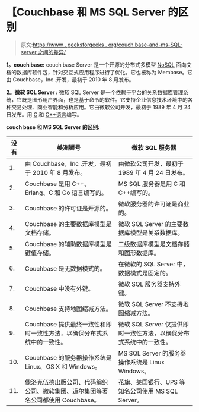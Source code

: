 # 【Couchbase 和 MS SQL Server 的区别

> 原文:[https://www . geeksforgeeks . org/couch base-and-ms-SQL-server 之间的差异/](https://www.geeksforgeeks.org/difference-between-couchbase-and-ms-sql-server/)

**1。couch base:**
couch base Server 是一个开源的分布式多模型 [NoSQL](https://www.geeksforgeeks.org/introduction-to-nosql/) 面向文档的数据库软件包，针对交互式应用程序进行了优化。它也被称为 Membase。它由 Couchbase，Inc .开发，最初于 2010 年 8 月发布。

**2。微软 SQL Server :**
微软 SQL Server 是一个依赖于平台的关系数据库管理系统，它既是图形用户界面，也是基于命令的软件。它支持企业信息技术环境中的各种交易处理、商业智能和分析应用。它由微软公司开发，最初于 1989 年 4 月 24 日发布。用 [C](https://www.geeksforgeeks.org/c-language-set-1-introduction/) 和 [C++语言](https://www.geeksforgeeks.org/introduction-to-c-programming-language/)编写。

**couch base 和 MS SQL Server 的区别:**

<center>

| 没有 | 美洲狮号 | 微软 SQL 服务器 |
| --- | --- | --- |
| 1. | 由 Couchbase，Inc .开发，最初于 2010 年 8 月发布。 | 由微软公司开发，最初于 1989 年 4 月 24 日发布。 |
| 2. | Couchbase 是用 C++、Erlang、C 和 Go 语言编写的。 | MS SQL 服务器是用 C 和 C++编写的。 |
| 3. | Couchbase 的许可证是开源的。 | 微软服务器的许可证是商业的。 |
| 4. | Couchbase 的主要数据库模型是文档存储。 | 微软 SQL Server 的主要数据库模型是关系数据库。 |
| 5. | Couchbase 的辅助数据库模型是键值存储。 | 二级数据库模型是文档存储和图形数据库。 |
| 6. | Couchbase 是无数据模式的。 | 在微软的 SQL Server 中，数据模式是固定的。 |
| 7. | Couchbase 中没有外键。 | 微软 SQL 服务器支持外键。 |
| 8. | Couchbase 支持地图缩减方法。 | 微软 SQL Server 不支持地图缩减方法。 |
| 9. | Couchbase 提供最终一致性和即时一致性方法，以确保分布式系统中的一致性。 | 微软 SQL Server 仅提供即时一致性方法，以确保分布式系统中的一致性。 |
| 10. | Couchbase 的服务器操作系统是 Linux、OS X 和 Windows。 | MS SQL Server 的服务器操作系统是 Linux Windows。 |
| 11. | 像洛克伍德出版公司、代码编织公司、微软集团、道尔集团等著名公司都使用 Couchbase。 | 花旗、美国银行、UPS 等知名公司使用 MS SQL Server。 |

</center>